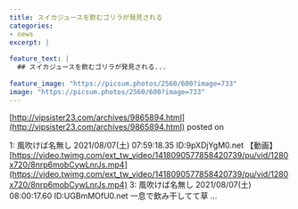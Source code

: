 ```yaml
---
title: スイカジュースを飲むゴリラが発見される
categories:
- news
excerpt: |
  
feature_text: |
  ## スイカジュースを飲むゴリラが発見される...
  
feature_image: "https://picsum.photos/2560/600?image=733"
image: "https://picsum.photos/2560/600?image=733"
---
```


[http://vipsister23.com/archives/9865894.html](http://vipsister23.com/archives/9865894.html)
posted on 

<!--more-->

1: 風吹けば名無し 2021/08/07(土) 07:59:18.35 ID:9pXDjYgM0.net 【動画】[https://video.twimg.com/ext_tw_video/1418090577858420739/pu/vid/1280x720/8nrp6mobCywLnrJs.mp4](https://video.twimg.com/ext_tw_video/1418090577858420739/pu/vid/1280x720/8nrp6mobCywLnrJs.mp4) 3: 風吹けば名無し 2021/08/07(土) 08:00:17.60 ID:UGBmMOfU0.net 一息で飲み干してて草 ...
